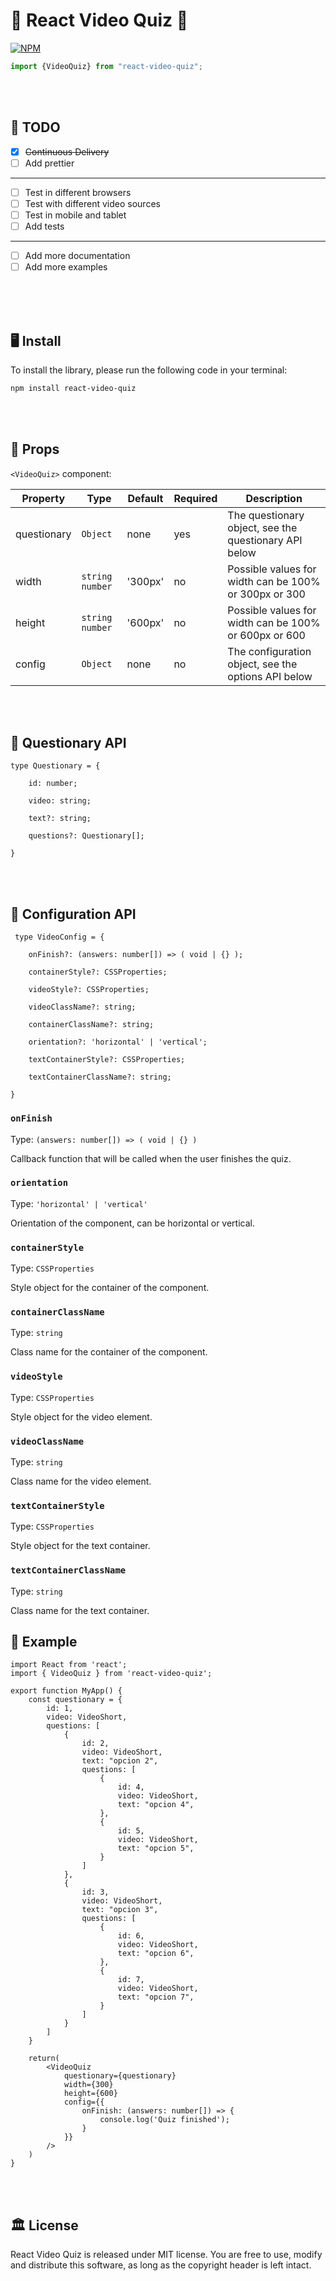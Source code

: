 
# 📼 React Video Quiz 📼
[![NPM](https://img.shields.io/npm/v/react-video-quiz.svg)](https://www.npmjs.com/package/react-video-quiz)
```typescript
import {VideoQuiz} from "react-video-quiz";
```

<br/>
<br/>

## 🧾 TODO
- [x] ~~Continuous Delivery~~
- [ ] Add prettier
---
- [ ] Test in different browsers
- [ ] Test with different video sources
- [ ] Test in mobile and tablet
- [ ] Add tests
---
- [ ] Add more documentation
- [ ] Add more examples

<br/>
<br/>
<br/>

## 🖥️ Install

To install the library, please run the following code in your terminal:
```bash
npm install react-video-quiz
```
<br/>
<br/>

## 🧾 Props

`<VideoQuiz>` component:

Property | Type              | Default | Required | Description
-------- |-------------------|--------|----------|-----------
questionary | `Object`          | none   | yes      | The questionary object, see the questionary API below
width | `string` `number` | '300px' | no       | Possible values for width can be 100% or 300px or 300
height | `string` `number` | '600px' | no       | Possible values for width can be 100% or 600px or 600
config | `Object`          | none   | no       | The configuration object, see the options API below

<br/>
<br/>

## 🧾 Questionary API

```tsx
type Questionary = {

    id: number;

    video: string;

    text?: string;

    questions?: Questionary[];

}
```
<br/>
<br/>

## 🧾 Configuration API

```tsx
 type VideoConfig = {
    
    onFinish?: (answers: number[]) => ( void | {} );
    
    containerStyle?: CSSProperties;
    
    videoStyle?: CSSProperties;
    
    videoClassName?: string;
    
    containerClassName?: string;
    
    orientation?: 'horizontal' | 'vertical';
    
    textContainerStyle?: CSSProperties;
    
    textContainerClassName?: string;
    
}

```


### `onFinish`
Type: `(answers: number[]) => ( void | {} )`

Callback function that will be called when the user finishes the quiz.

### `orientation`
Type: `'horizontal' | 'vertical'`

Orientation of the component, can be horizontal or vertical.

### `containerStyle`
Type: `CSSProperties`

Style object for the container of the component.

### `containerClassName`
Type: `string`

Class name for the container of the component.

### `videoStyle`
Type: `CSSProperties`

Style object for the video element.

### `videoClassName`
Type: `string`

Class name for the video element.

### `textContainerStyle`
Type: `CSSProperties`

Style object for the text container.

### `textContainerClassName`
Type: `string`

Class name for the text container.



## 🧪 Example

```tsx
import React from 'react';
import { VideoQuiz } from 'react-video-quiz';

export function MyApp() {
    const questionary = {
        id: 1,
        video: VideoShort,
        questions: [
            {
                id: 2,
                video: VideoShort,
                text: "opcion 2",
                questions: [
                    {
                        id: 4,
                        video: VideoShort,
                        text: "opcion 4",
                    },
                    {
                        id: 5,
                        video: VideoShort,
                        text: "opcion 5",
                    }
                ]
            },
            {
                id: 3,
                video: VideoShort,
                text: "opcion 3",
                questions: [
                    {
                        id: 6,
                        video: VideoShort,
                        text: "opcion 6",
                    },
                    {
                        id: 7,
                        video: VideoShort,
                        text: "opcion 7",
                    }
                ]
            }
        ]
    }
    
    return(
        <VideoQuiz
            questionary={questionary}
            width={300}
            height={600}
            config={{
                onFinish: (answers: number[]) => {
                    console.log('Quiz finished');
                }
            }}
        />
    )
}

```
<br/>
<br/>

## 🏛️ License

React Video Quiz is released under MIT license. You are free to use, modify and distribute this software, as long as the copyright header is left intact.


